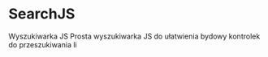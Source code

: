 # SearchJS
Wyszukiwarka JS
Prosta wyszukiwarka JS do ułatwienia bydowy kontrolek do przeszukiwania li
